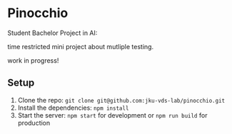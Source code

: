 # Pinocchio

Student Bachelor Project in AI:

time restricted mini project about mutliple testing.

work in progress!


## Setup

1. Clone the repo: `git clone git@github.com:jku-vds-lab/pinocchio.git`
2. Install the dependencies: `npm install`
3. Start the server: `npm start` for development or `npm run build` for production